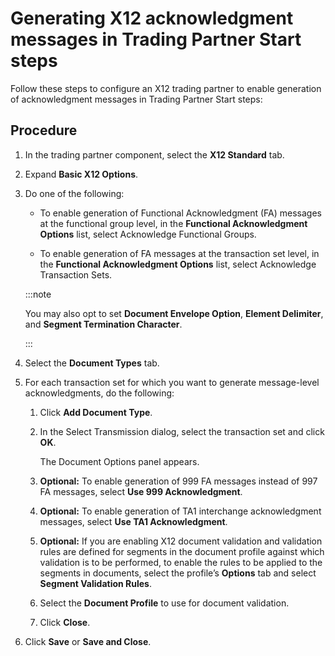 # Generating X12 acknowledgment messages in Trading Partner Start steps 

<head>
  <meta name="guidename" content="Integration"/>
  <meta name="context" content="GUID-e3a897ce-8b33-48f1-a655-554121c0777c"/>
</head>


Follow these steps to configure an X12 trading partner to enable generation of acknowledgment messages in Trading Partner Start steps:

## Procedure

1.  In the trading partner component, select the **X12 Standard** tab.

2.  Expand **Basic X12 Options**.

3.  Do one of the following:

    -   To enable generation of Functional Acknowledgment \(FA\) messages at the functional group level, in the **Functional Acknowledgment Options** list, select Acknowledge Functional Groups.

    -   To enable generation of FA messages at the transaction set level, in the **Functional Acknowledgment Options** list, select Acknowledge Transaction Sets.

    :::note

    You may also opt to set **Document Envelope Option**, **Element Delimiter**, and **Segment Termination Character**.

    :::

4.  Select the **Document Types** tab.

5.  For each transaction set for which you want to generate message-level acknowledgments, do the following:

    1.  Click **Add Document Type**.

    2.  In the Select Transmission dialog, select the transaction set and click **OK**.

        The Document Options panel appears.

    3. **Optional:** To enable generation of 999 FA messages instead of 997 FA messages, select **Use 999 Acknowledgment**.

    4. **Optional:** To enable generation of TA1 interchange acknowledgment messages, select **Use TA1 Acknowledgment**.

    5. **Optional:** If you are enabling X12 document validation and validation rules are defined for segments in the document profile against which validation is to be performed, to enable the rules to be applied to the segments in documents, select the profile’s **Options** tab and select **Segment Validation Rules**.

    6.  Select the **Document Profile** to use for document validation.

    7.  Click **Close**.

6.  Click **Save** or **Save and Close**.